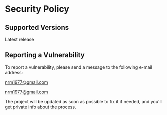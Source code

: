 # Security Policy

## Supported Versions


Latest release
## Reporting a Vulnerability

To report a vulnerability, please send a message to the following e-mail address:

nrm1977@gmail.com

nrm1977@gmail.com




The project will be updated as soon as possible to fix it if needed, and you'll get private info about the process.
